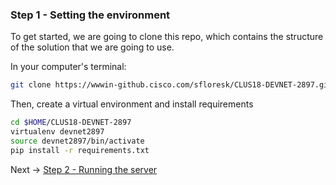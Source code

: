 

### Step 1 - Setting the environment

To get started, we are going to clone this repo, which contains the structure of the solution that we are going to use.

In your computer's terminal:

```bash
git clone https://wwwin-github.cisco.com/sfloresk/CLUS18-DEVNET-2897.git $HOME/CLUS18-DEVNET-2897
```

Then, create a virtual environment and install requirements

```bash
cd $HOME/CLUS18-DEVNET-2897
virtualenv devnet2897
source devnet2897/bin/activate
pip install -r requirements.txt
```

Next -> [Step 2 - Running the server]

[Step 2 - Running the server]: step2.md

